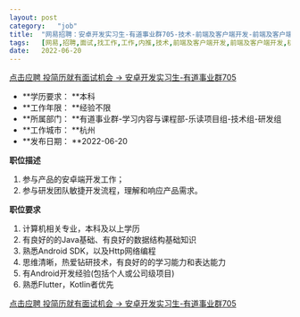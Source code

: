 ```yaml
---
layout:	post
category:	"job"
title:	"网易招聘：安卓开发实习生-有道事业群705-技术-前端及客户端开发-前端及客户端开发-杭州本科经验不限"
tags:	[网易,招聘,面试,找工作,工作,内推,技术,前端及客户端开发,前端及客户端开发,杭州,本科,经验不限]
date:	2022-06-20
---
```


[点击应聘 投简历就有面试机会 -> 安卓开发实习生-有道事业群705](http://mobile.bole.netease.com/bole/boleDetail?id=38536&employeeId=346f03c3cda5f04c&key=all)



- **学历要求： **本科
- **工作年限： **经验不限
- **所属部门： **有道事业群-学习内容与课程部-乐读项目组-技术组-研发组
- **工作城市： **杭州
- **发布日期： **2022-06-20



**职位描述**
1. 参与产品的安卓端开发工作；
2. 参与研发团队敏捷开发流程，理解和响应产品需求。
	




**职位要求**
1. 计算机相关专业，本科及以上学历
2. 有良好的的Java基础、有良好的数据结构基础知识
3. 熟悉Android SDK，以及Http网络编程
4. 思维清晰，热爱钻研技术，有良好的的学习能力和表达能力
5. 有Android开发经验(包括个人或公司级项目)
6. 熟悉Flutter，Kotlin者优先



[点击应聘 投简历就有面试机会 -> 安卓开发实习生-有道事业群705](http://mobile.bole.netease.com/bole/boleDetail?id=38536&employeeId=346f03c3cda5f04c&key=all)